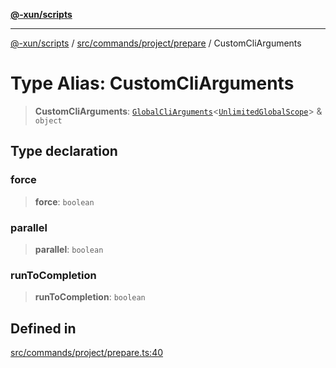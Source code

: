 [**@-xun/scripts**](../../../../../README.md)

***

[@-xun/scripts](../../../../../README.md) / [src/commands/project/prepare](../README.md) / CustomCliArguments

# Type Alias: CustomCliArguments

> **CustomCliArguments**: [`GlobalCliArguments`](../../../../configure/type-aliases/GlobalCliArguments.md)\<[`UnlimitedGlobalScope`](../../../../configure/enumerations/UnlimitedGlobalScope.md)\> & `object`

## Type declaration

### force

> **force**: `boolean`

### parallel

> **parallel**: `boolean`

### runToCompletion

> **runToCompletion**: `boolean`

## Defined in

[src/commands/project/prepare.ts:40](https://github.com/Xunnamius/xscripts/blob/3a8e3952522a9aa3e84a1990f6fcb2207da32534/src/commands/project/prepare.ts#L40)

